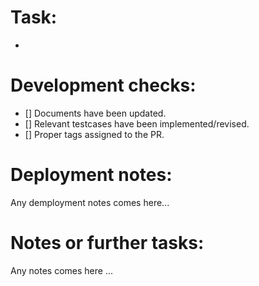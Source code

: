 # Task:
-

# Development checks:
- [] Documents have been updated.
- [] Relevant testcases have been implemented/revised.
- [] Proper tags assigned to the PR.

# Deployment notes:
Any demployment notes comes here...

# Notes or further tasks:
Any notes comes here ...
